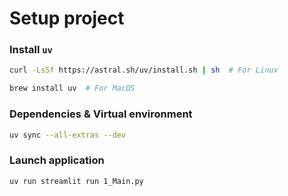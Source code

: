 # Setup project

### Install `uv`

```sh
curl -LsSf https://astral.sh/uv/install.sh | sh  # For Linux
```

```sh
brew install uv  # For MacOS
```


### Dependencies & Virtual environment

```sh
uv sync --all-extras --dev
```


### Launch application

```sh
uv run streamlit run 1_Main.py
```
